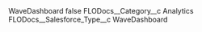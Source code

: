 <?xml version="1.0" encoding="UTF-8"?>
<CustomMetadata xmlns="http://soap.sforce.com/2006/04/metadata" xmlns:xsi="http://www.w3.org/2001/XMLSchema-instance" xmlns:xsd="http://www.w3.org/2001/XMLSchema">
    <label>WaveDashboard</label>
    <protected>false</protected>
    <values>
        <field>FLODocs__Category__c</field>
        <value xsi:type="xsd:string">Analytics</value>
    </values>
    <values>
        <field>FLODocs__Salesforce_Type__c</field>
        <value xsi:type="xsd:string">WaveDashboard</value>
    </values>
</CustomMetadata>
